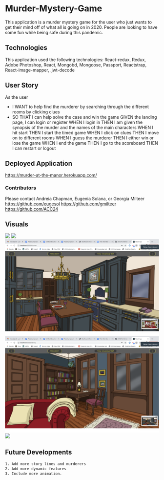# Murder-Mystery-Game

This application is a murder mystery game for the user who just wants to get their mind off of what all is going on in 2020. People are looking to have some fun while being safe during this pandemic.

## Technologies

This application used the following technologies: React-redux, Redux, Adobe Photoshop, React, Mongobd, Mongoose, Passport, Reactstrap, React-image-mapper, .jwt-decode

## User Story

As the user

- I WANT to help find the murderer by searching through the different rooms by clicking clues
- SO THAT I can help solve the case and win the game
  GIVEN the landing page, I can login or register
  WHEN I login in
  THEN I am given the synopsis of the murder and the names of the main characters
  WHEN I hit start
  THEN I start the timed game
  WHEN I click on clues
  THEN I move on to different rooms
  WHEN I guess the murderer
  THEN I either win or lose the game
  WHEN I end the game
  THEN I go to the scoreboard
  THEN I can restart or logout

## Deployed Application

https://murder-at-the-manor.herokuapp.com/

### Contributors

Please contact Andreia Chapman, Eugenia Solana, or Georgia Milteer
https://github.com/eugesol
https://github.com/gmilteer
https://github.com/ACC24

## Visuals

![](client/src/assets/images/landing.png)
![](client/src/assets/bedroom.png)
![](client/src/assets/images/kitchen.png)
![](client/src/assets/images/library.png)
![](client/src/assets/images/garden.png)

## Future Developments

    1. Add more story lines and murderers
    2. Add more dynamic features
    3. Include more animation.
